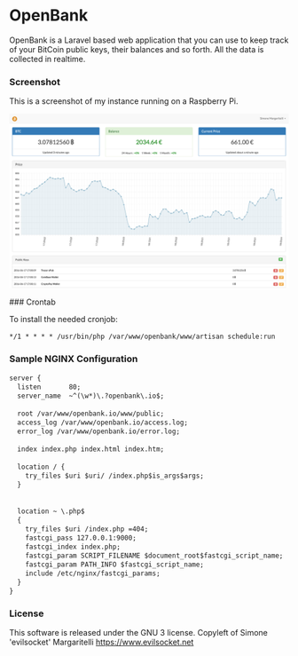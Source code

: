 # OpenBank

OpenBank is a Laravel based web application that you can use to keep track of your BitCoin public keys, their balances
and so forth.
All the data is collected in realtime.

### Screenshot

This is a screenshot of my instance running on a Raspberry Pi.

![Screenshot](/screenshot.png?raw=true)

### Crontab

To install the needed cronjob:

    */1 * * * * /usr/bin/php /var/www/openbank/www/artisan schedule:run

### Sample NGINX Configuration

    server {
      listen       80;
      server_name  ~^(\w*)\.?openbank\.io$;

      root /var/www/openbank.io/www/public;
      access_log /var/www/openbank.io/access.log;
      error_log /var/www/openbank.io/error.log;

      index index.php index.html index.htm;

      location / {
        try_files $uri $uri/ /index.php$is_args$args;
      }


      location ~ \.php$
      {
        try_files $uri /index.php =404;
        fastcgi_pass 127.0.0.1:9000;
        fastcgi_index index.php;
        fastcgi_param SCRIPT_FILENAME $document_root$fastcgi_script_name;
        fastcgi_param PATH_INFO $fastcgi_script_name;
        include /etc/nginx/fastcgi_params;
      }
    }

### License

This software is released under the GNU 3 license.
Copyleft of Simone 'evilsocket' Margaritelli
https://www.evilsocket.net    
